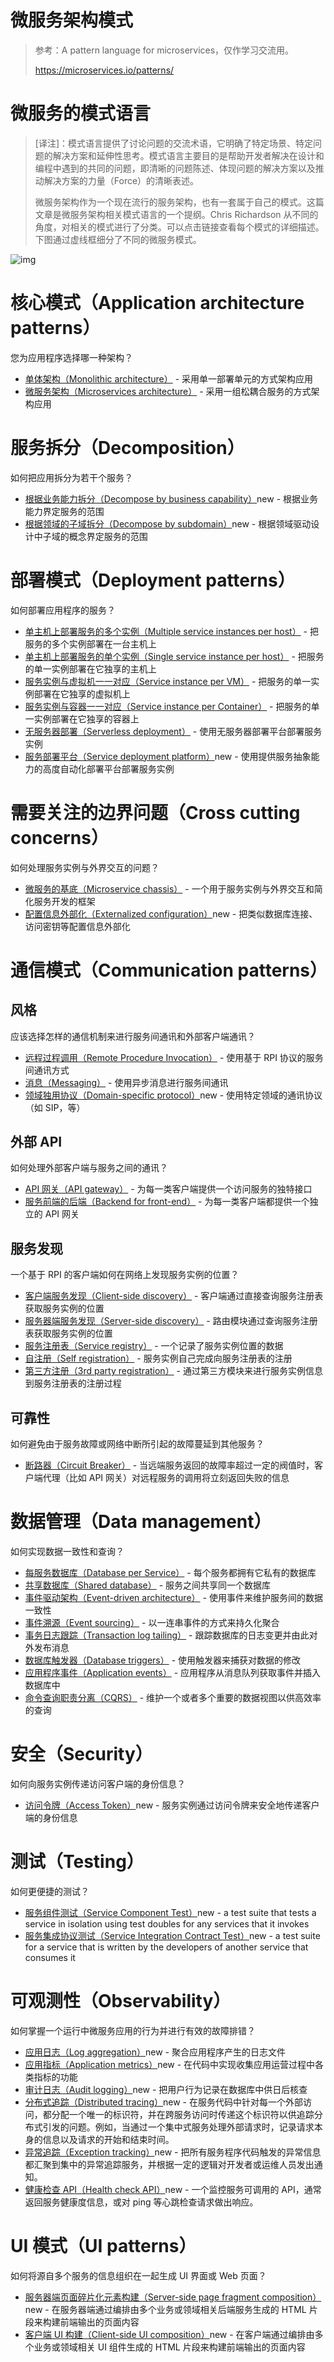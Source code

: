 # 微服务架构模式

> 参考：A pattern language for microservices，仅作学习交流用。
>
> https://microservices.io/patterns/

# 微服务的模式语言

> [译注]：模式语言提供了讨论问题的交流术语，它明确了特定场景、特定问题的解决方案和延伸性思考。模式语言主要目的是帮助开发者解决在设计和编程中遇到的共同的问题，即清晰的问题陈述、体现问题的解决方案以及推动解决方案的力量（Force）的清晰表述。
>
> 微服务架构作为一个现在流行的服务架构，也有一套属于自己的模式。这篇文章是微服务架构相关模式语言的一个提纲。Chris Richardson 从不同的角度，对相关的模式进行了分类。可以点击链接查看每个模式的详细描述。下图通过虚线框细分了不同的微服务模式。

![img](https://microservices.io/i/MicroservicePatternLanguage.jpg)

# 核心模式（Application architecture patterns）

您为应用程序选择哪一种架构？

- [单体架构（Monolithic architecture）](https://microservices.io/patterns/cn/monolithic.html) - 采用单一部署单元的方式架构应用
- [微服务架构（Microservices architecture）](https://microservices.io/patterns/cn/microservices.html) - 采用一组松耦合服务的方式架构应用

# 服务拆分（Decomposition）

如何把应用拆分为若干个服务？

- [根据业务能力拆分（Decompose by business capability）](https://microservices.io/patterns/cn/decomposition/decompose-by-business-capability.html)new - 根据业务能力界定服务的范围
- [根据领域的子域拆分（Decompose by subdomain）](https://microservices.io/patterns/cn/decomposition/decompose-by-subdomain.html)new - 根据领域驱动设计中子域的概念界定服务的范围

# 部署模式（Deployment patterns）

如何部署应用程序的服务？

- [单主机上部署服务的多个实例（Multiple service instances per host）](https://microservices.io/patterns/cn/deployment/multiple-services-per-host.html) - 把服务的多个实例部署在一台主机上
- [单主机上部署服务的单个实例（Single service instance per host）](https://microservices.io/patterns/cn/deployment/single-service-per-host.html) - 把服务的单一实例部署在它独享的主机上
- [服务实例与虚拟机一一对应（Service instance per VM）](https://microservices.io/patterns/cn/deployment/service-per-vm.html) - 把服务的单一实例部署在它独享的虚拟机上
- [服务实例与容器一一对应（Service instance per Container）](https://microservices.io/patterns/cn/deployment/service-per-container.html) - 把服务的单一实例部署在它独享的容器上
- [无服务器部署（Serverless deployment）](https://microservices.io/patterns/deployment/serverless-deployment.html) - 使用无服务器部署平台部署服务实例
- [服务部署平台（Service deployment platform）](https://microservices.io/patterns/deployment/service-deployment-platform.html)new - 使用提供服务抽象能力的高度自动化部署平台部署服务实例

# 需要关注的边界问题（Cross cutting concerns）

如何处理服务实例与外界交互的问题？

- [微服务的基底（Microservice chassis）](https://microservices.io/patterns/microservice-chassis.html) - 一个用于服务实例与外界交互和简化服务开发的框架
- [配置信息外部化（Externalized configuration）](https://microservices.io/patterns/externalized-configuration.html)new - 把类似数据库连接、访问密钥等配置信息外部化

# 通信模式（Communication patterns）

## 风格

应该选择怎样的通信机制来进行服务间通讯和外部客户端通讯？

- [远程过程调用（Remote Procedure Invocation）](https://microservices.io/patterns/cn/communication-style/rpi.html) - 使用基于 RPI 协议的服务间通讯方式
- [消息（Messaging）](https://microservices.io/patterns/cn/communication-style/messaging.html) - 使用异步消息进行服务间通讯
- [领域独用协议（Domain-specific protocol）](https://microservices.io/patterns/cn/communication-style/domain-specific.html)new - 使用特定领域的通讯协议（如 SIP，等）

## 外部 API

如何处理外部客户端与服务之间的通讯？

- [API 网关（API gateway）](https://microservices.io/patterns/cn/apigateway.html) - 为每一类客户端提供一个访问服务的独特接口
- [服务前端的后端（Backend for front-end）](https://microservices.io/patterns/cn/apigateway.html) - 为每一类客户端都提供一个独立的 API 网关

## 服务发现

一个基于 RPI 的客户端如何在网络上发现服务实例的位置？

- [客户端服务发现（Client-side discovery）](https://microservices.io/patterns/cn/client-side-discovery.html) - 客户端通过直接查询服务注册表获取服务实例的位置
- [服务器端服务发现（Server-side discovery）](https://microservices.io/patterns/cn/server-side-discovery.html) - 路由模块通过查询服务注册表获取服务实例的位置
- [服务注册表（Service registry）](https://microservices.io/patterns/cn/service-registry.html) - 一个记录了服务实例位置的数据
- [自注册（Self registration）](https://microservices.io/patterns/cn/self-registration.html) - 服务实例自己完成向服务注册表的注册
- [第三方注册（3rd party registration）](https://microservices.io/patterns/cn/3rd-party-registration.html) - 通过第三方模块来进行服务实例信息到服务注册表的注册过程

## 可靠性

如何避免由于服务故障或网络中断所引起的故障蔓延到其他服务？

- [断路器（Circuit Breaker）](https://microservices.io/patterns/cn/reliability/circuit-breaker.html) - 当远端服务返回的故障率超过一定的阀值时，客户端代理（比如 API 网关）对远程服务的调用将立刻返回失败的信息

# 数据管理（Data management）

如何实现数据一致性和查询？

- [每服务数据库（Database per Service）](https://microservices.io/patterns/cn/data/database-per-service.html) - 每个服务都拥有它私有的数据库
- [共享数据库（Shared database）](https://microservices.io/patterns/cn/data/shared-database.html) - 服务之间共享同一个数据库
- [事件驱动架构（Event-driven architecture）](https://microservices.io/patterns/cn/data/event-driven-architecture.html) - 使用事件来维护服务间的数据一致性
- [事件溯源（Event sourcing）](https://microservices.io/patterns/cn/data/event-sourcing.html) - 以一连串事件的方式来持久化聚合
- [事务日志跟踪（Transaction log tailing）](https://microservices.io/patterns/cn/data/transaction-log-tailing.html) - 跟踪数据库的日志变更并由此对外发布消息
- [数据库触发器（Database triggers）](https://microservices.io/patterns/cn/data/database-triggers.html) - 使用触发器来捕获对数据的修改
- [应用程序事件（Application events）](https://microservices.io/patterns/cn/data/transactional-outbox.html) - 应用程序从消息队列获取事件并插入数据库中
- [命令查询职责分离（CQRS）](https://microservices.io/patterns/cn/data/cqrs.html) - 维护一个或者多个重要的数据视图以供高效率的查询

# 安全（Security）

如何向服务实例传递访问客户端的身份信息？

- [访问令牌（Access Token）](https://microservices.io/patterns/cn/security/access-token.html)new - 服务实例通过访问令牌来安全地传递客户端的身份信息

# 测试（Testing）

如何更便捷的测试？

- [服务组件测试（Service Component Test）](https://microservices.io/patterns/cn/testing/service-component-test.html)new - a test suite that tests a service in isolation using test doubles for any services that it invokes
- [服务集成协议测试（Service Integration Contract Test）](https://microservices.io/patterns/cn/testing/service-integration-contract-test.html)new - a test suite for a service that is written by the developers of another service that consumes it

# 可观测性（Observability）

如何掌握一个运行中微服务应用的行为并进行有效的故障排错？

- [应用日志（Log aggregation）](https://microservices.io/patterns/cn/observability/application-logging.html)new - 聚合应用程序产生的日志文件
- [应用指标（Application metrics）](https://microservices.io/patterns/cn/observability/application-metrics.html)new - 在代码中实现收集应用运营过程中各类指标的功能
- [审计日志（Audit logging）](https://microservices.io/patterns/cn/observability/audit-logging.html)new - 把用户行为记录在数据库中供日后核查
- [分布式追踪（Distributed tracing）](https://microservices.io/patterns/cn/observability/distributed-tracing.html)new - 在服务代码中针对每一个外部访问，都分配一个唯一的标识符，并在跨服务访问时传递这个标识符以供追踪分布式引发的问题。例如，当通过一个集中式服务处理外部请求时，记录请求本身的信息以及请求的开始和结束时间。
- [异常追踪（Exception tracking）](https://microservices.io/patterns/cn/observability/exception-tracking.html)new - 把所有服务程序代码触发的异常信息都汇聚到集中的异常追踪服务，并根据一定的逻辑对开发者或运维人员发出通知。
- [健康检查 API（Health check API）](https://microservices.io/patterns/cn/observability/health-check-api.html)new - 一个监控服务可调用的 API，通常返回服务健康度信息，或对 ping 等心跳检查请求做出响应。

# UI 模式（UI patterns）

如何将源自多个服务的信息组织在一起生成 UI 界面或 Web 页面？

- [服务器端页面碎片化元素构建（Server-side page fragment composition）](https://microservices.io/patterns/cn/ui/server-side-page-fragment-composition.html)new - 在服务器端通过编排由多个业务或领域相关后端服务生成的 HTML 片段来构建前端输出的页面内容
- [客户端 UI 构建（Client-side UI composition）](https://microservices.io/patterns/cn/ui/client-side-ui-composition.html)new - 在客户端通过编排由多个业务或领域相关 UI 组件生成的 HTML 片段来构建前端输出的页面内容



